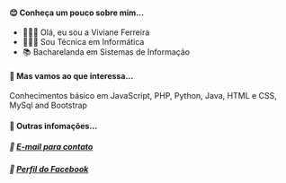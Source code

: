 #### :blush: Conheça um pouco sobre mim...
- 🦹🏻‍♀️ Olá, eu sou a Viviane Ferreira 
- 👩🏻‍🎓 Sou Técnica em Informática
- 📚 Bacharelanda em Sistemas de Informação
#### :rocket: Mas vamos ao que interessa...
Conhecimentos básico em JavaScript, PHP, Python, Java, HTML e CSS, MySql and Bootstrap 
#### 💬 Outras infomações...
##### :email: [E-mail para contato](vferreiradeoliveira595@gmail.com)
##### :link: [Perfil do Facebook](https://www.facebook.com/profile.php?id=100007557184211)
